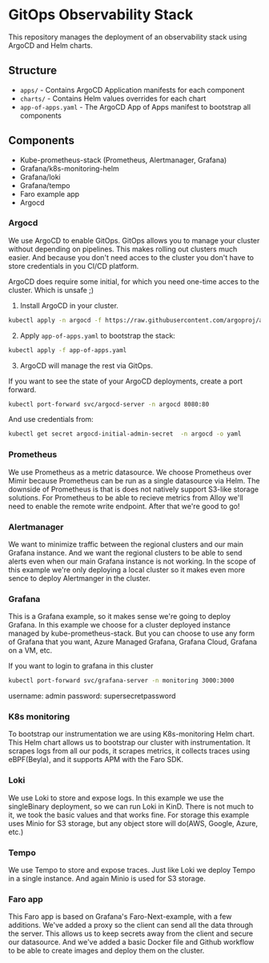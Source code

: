 # GitOps Observability Stack

This repository manages the deployment of an observability stack using ArgoCD and Helm charts.

## Structure

- `apps/` - Contains ArgoCD Application manifests for each component
- `charts/` - Contains Helm values overrides for each chart
- `app-of-apps.yaml` - The ArgoCD App of Apps manifest to bootstrap all components

## Components
- Kube-prometheus-stack (Prometheus, Alertmanager, Grafana)
- Grafana/k8s-monitoring-helm
- Grafana/loki
- Grafana/tempo
- Faro example app
- Argocd

### Argocd
We use ArgoCD to enable GitOps. GitOps allows you to manage your cluster without depending on pipelines. This makes rolling out clusters much easier. And because you don't need acces to the cluster you don't have to store credentials in you CI/CD platform.

ArgoCD does require some initial, for which you need one-time acces to the cluster. Which is unsafe ;)
1. Install ArgoCD in your cluster.
```bash
kubectl apply -n argocd -f https://raw.githubusercontent.com/argoproj/argo-cd/stable/manifests/install.yaml
```
2. Apply `app-of-apps.yaml` to bootstrap the stack:
```bash
kubectl apply -f app-of-apps.yaml
```
3. ArgoCD will manage the rest via GitOps.

If you want to see the state of your ArgoCD deployments, create a port forward.
```bash
kubectl port-forward svc/argocd-server -n argocd 8080:80
```
And use credentials from:
```bash
kubectl get secret argocd-initial-admin-secret  -n argocd -o yaml
```

### Prometheus
We use Prometheus as a metric datasource. We choose Prometheus over Mimir because Prometheus can be run as a single datasource via Helm. The downside of Prometheus is that is does not natively support S3-like storage solutions. For Prometheus to be able to recieve metrics from Alloy we'll need to enable the remote write endpoint. After that we're good to go!

### Alertmanager
We want to minimize traffic between the regional clusters and our main Grafana instance. And we want the regional clusters to be able to send alerts even when our main Grafana instance is not working. In the scope of this example we're only deploying a local cluster so it makes even more sence to deploy Alertmanger in the cluster.

### Grafana
This is a Grafana example, so it makes sense we're going to deploy Grafana. In this example we choose for a cluster deployed instance managed by kube-prometheus-stack. But you can choose to use any form of Grafana that you want, Azure Managed Grafana, Grafana Cloud, Grafana on a VM, etc. 

If you want to login to grafana in this cluster

```bash
kubectl port-forward svc/grafana-server -n monitoring 3000:3000
```

username: admin
password: supersecretpassword

### K8s monitoring
To bootstrap our instrumentation we are using K8s-monitoring Helm chart. This Helm chart allows us to bootstrap our cluster with instrumentation. It scrapes logs from all our pods, it scrapes metrics, it collects traces using eBPF(Beyla), and it supports APM with the Faro SDK.

### Loki
We use Loki to store and expose logs. In this example we use the singleBinary deployment, so we can run Loki in KinD. There is not much to it, we took the basic values and that works fine. For storage this example uses Minio for S3 storage, but any object store will do(AWS, Google, Azure, etc.)

### Tempo
We use Tempo to store and expose traces. Just like Loki we deploy Tempo in a single instance. And again Minio is used for S3 storage.

### Faro app
This Faro app is based on Grafana's Faro-Next-example, with a few additions. We've added a proxy so the client can send all the data through the server. This allows us to keep secrets away from the client and secure our datasource. And we've added a basic Docker file and Github workflow to be able to create images and deploy them on the cluster.